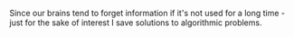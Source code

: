 Since our brains tend to forget information if it's not used for a long time - just for the sake of interest I save solutions to algorithmic problems.
